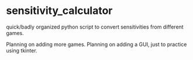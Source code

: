 # sensitivity_calculator
quick/badly organized python script to convert sensitivities from different games.

Planning on adding more games.
Planning on adding a GUI, just to practice using tkinter.
